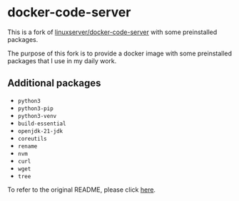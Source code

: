 # docker-code-server

This is a fork of [linuxserver/docker-code-server](https://github.com/linuxserver/docker-code-server) with some preinstalled packages.

The purpose of this fork is to provide a docker image with some preinstalled packages that I use in my daily work.

## Additional packages

- `python3`
- `python3-pip`
- `python3-venv`
- `build-essential`
- `openjdk-21-jdk`
- `coreutils`
- `rename`
- `nvm`
- `curl`
- `wget`
- `tree`

To refer to the original README, please click [here](https://github.com/linuxserver/docker-code-server/blob/master/README.md).
